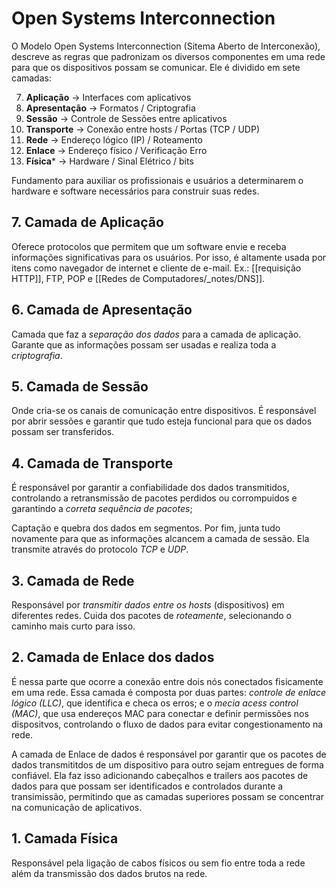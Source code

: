 # Open Systems Interconnection

O Modelo Open Systems Interconnection (Sitema Aberto de Interconexão), descreve as regras que padronizam os diversos componentes em uma rede para que os dispositivos possam se comunicar. Ele é dividido em sete camadas:

7. **Aplicação** -> Interfaces com aplicativos
6. **Apresentação** -> Formatos / Criptografia
5. **Sessão** -> Controle de Sessões entre aplicativos
4. **Transporte** -> Conexão entre hosts / Portas (TCP / UDP)
3. **Rede** -> Endereço lógico (IP) / Roteamento
2. **Enlace** -> Endereço físico / Verificação Erro
1. **Física*** -> Hardware / Sinal Elétrico / bits

Fundamento para auxiliar os profissionais e usuários a determinarem o hardware e software necessários para construir suas redes. 

## 7. Camada de Aplicação
Oferece protocolos que permitem que um software envie e receba informações significativas para os usuários. Por isso, é altamente usada por itens como navegador de internet e cliente de e-mail. 
Ex.: [[requisição HTTP]], FTP, POP e [[Redes de Computadores/_notes/DNS]].

## 6. Camada de Apresentação
Camada que faz a *separação dos dados* para a camada de aplicação. Garante que as informações possam ser usadas e realiza toda a *criptografia*.

## 5. Camada de Sessão
Onde cria-se os canais de comunicação entre dispositivos. É responsável por abrir sessões e garantir que tudo esteja funcional para que os dados possam ser transferidos.

## 4. Camada de Transporte
É responsável por garantir a confiabilidade dos dados transmitidos, controlando a retransmissão de pacotes perdidos ou corrompuidos e garantindo a *correta sequência de pacotes*;

Captação e quebra dos dados em segmentos. Por fim, junta tudo novamente para que as informações alcancem a camada de sessão. Ela transmite através do protocolo *TCP* e *UDP*.

## 3. Camada de Rede
Responsável por *transmitir dados entre os hosts* (dispositivos) em diferentes redes. Cuida dos pacotes de *roteamente*, selecionando o caminho mais curto para isso.

## 2. Camada de Enlace dos dados
É nessa parte que ocorre a conexão entre dois nós conectados fisicamente em uma rede. Essa camada é composta por duas partes: *controle de enlace lógico (LLC)*, que identifica e checa os erros; e o *mecia acess control (MAC)*, que usa endereços MAC para conectar e definir permissões nos dispositvos, controlando o fluxo de dados para evitar congestionamento na rede.

A camada de Enlace de dados é responsável por garantir que os pacotes de dados transmititdos de um dispositivo para outro sejam entregues de forma confiável. Ela faz isso adicionando cabeçalhos e trailers aos pacotes de dados para que possam ser identificados e controlados durante a transimissão, permitindo que as camadas superiores possam se concentrar na comunicação de aplicativos.

## 1. Camada Física
Responsável pela ligação de cabos físicos ou sem fio entre toda a rede além da transmissão dos dados brutos na rede.